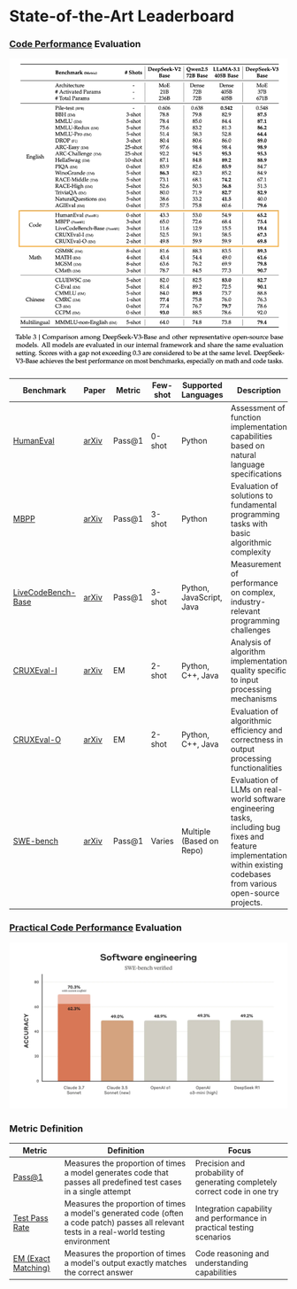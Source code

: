 [deepseek-v3-technical-report]: https://arxiv.org/abs/2412.19437

[deepseek-v3-leaderboard]: ../assets/deepseek-v3-leaderboard.png


[claude-official-website]: https://www.anthropic.com/news/claude-3-7-sonnet

[claude-technical-report]: https://assets.anthropic.com/m/785e231869ea8b3b/original/claude-3-7-sonnet-system-card.pdf

[claude-swe-bench-verified]: ../assets/claude-swe-bench-verified.webp

[HumanEval]: https://paperswithcode.com/sota/code-generation-on-humaneval
[HumanEval-paper]: https://arxiv.org/abs/2107.03374

[MBPP]: https://paperswithcode.com/sota/code-generation-on-mbpp
[MBPP-paper]: https://arxiv.org/abs/2108.07732

[LiveCodeBench-Base]: https://livecodebench.github.io/leaderboard.html
[LiveCodeBench-Base-paper]: https://arxiv.org/abs/2403.07974

[CRUXEval-I]: https://crux-eval.github.io/leaderboard.html
[CRUXEval-O]: https://crux-eval.github.io/leaderboard.html
[CRUXEval-paper]: https://arxiv.org/abs/2401.03065

[SWE-Bench]: https://www.swebench.com/#verified
[SWE-Bench-paper]: https://arxiv.org/abs/2310.06770

# State-of-the-Art Leaderboard

### [Code Performance][deepseek-v3-technical-report] Evaluation

![deepseek-v3-leaderboard]

| Benchmark            | Paper                                    | Metric | Few-shot | Supported Languages      | Description                                                              |
|----------------------|----------------------------|--------|----------|--------------------------|--------------------------------------------------------------------------|
| [HumanEval]          | [arXiv][HumanEval-paper]          | Pass@1 | 0-shot   | Python                   | Assessment of function implementation capabilities based on natural language specifications |
| [MBPP]               | [arXiv][MBPP-paper]               | Pass@1 | 3-shot   | Python                   | Evaluation of solutions to fundamental programming tasks with basic algorithmic complexity |
| [LiveCodeBench-Base] | [arXiv][LiveCodeBench-Base-paper] | Pass@1 | 3-shot   | Python, JavaScript, Java | Measurement of performance on complex, industry-relevant programming challenges |
| [CRUXEval-I]         | [arXiv][CRUXEval-paper]           | EM     | 2-shot   | Python, C++, Java        | Analysis of algorithm implementation quality specific to input processing mechanisms |
| [CRUXEval-O]         | [arXiv][CRUXEval-paper]           | EM     | 2-shot   | Python, C++, Java        | Evaluation of algorithmic efficiency and correctness in output processing functionalities |
| [SWE-bench]          | [arXiv][SWE-Bench-paper]          | Pass@1 | Varies  | Multiple (Based on Repo) | Evaluation of LLMs on real-world software engineering tasks, including bug fixes and feature implementation within existing codebases from various open-source projects.



### [Practical Code Performance][claude-official-website] Evaluation

![claude-swe-bench-verified]



### Metric Definition

[Pass@1-paper]: https://arxiv.org/abs/2107.03374
[Exact-Matching-paper]: https://arxiv.org/pdf/2203.13899


| Metric |         Definition | Focus |
|--------|--------------------|-------|
| [Pass@1][Pass@1-paper] | Measures the proportion of times a model generates code that passes all predefined test cases in a single attempt | Precision and probability of generating completely correct code in one try |
| [Test Pass Rate][SWE-Bench-paper] | Measures the proportion of times a model's generated code (often a code patch) passes all relevant tests in a real-world testing environment | Integration capability and performance in practical testing scenarios |
| [EM (Exact Matching)][Exact-Matching-paper] | Measures the proportion of times a model's output exactly matches the correct answer | Code reasoning and understanding capabilities |